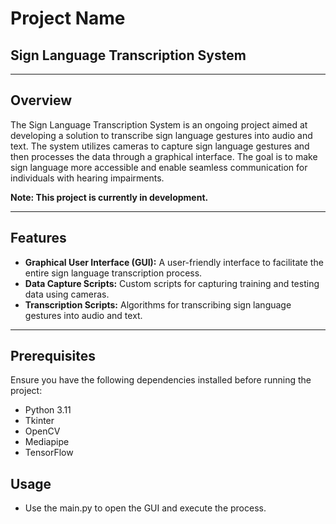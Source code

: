 # Project Name

## Sign Language Transcription System

---

## Overview

The Sign Language Transcription System is an ongoing project aimed at developing a solution to transcribe sign language gestures into audio and text. The system utilizes cameras to capture sign language gestures and then processes the data through a graphical interface. The goal is to make sign language more accessible and enable seamless communication for individuals with hearing impairments.

**Note: This project is currently in development.**

---

## Features

- **Graphical User Interface (GUI):** A user-friendly interface to facilitate the entire sign language transcription process.
- **Data Capture Scripts:** Custom scripts for capturing training and testing data using cameras.
- **Transcription Scripts:** Algorithms for transcribing sign language gestures into audio and text.

---

## Prerequisites

Ensure you have the following dependencies installed before running the project:

- Python 3.11
- Tkinter
- OpenCV
- Mediapipe
- TensorFlow

## Usage
- Use the main.py to open the GUI and execute the process.

